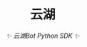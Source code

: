 <!-- markdownlint-disable MD033 MD036 MD041 -->

<div align="center">

# 云湖

_✨ 云湖Bot Python SDK ✨_

</div>
